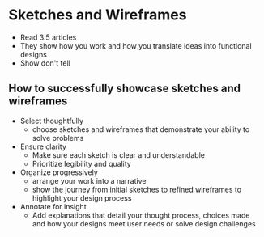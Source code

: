 # Sketches and Wireframes

- Read 3.5 articles
- They show how you work and how you translate ideas into functional designs
- Show don't tell


## How to successfully showcase sketches and wireframes

- Select thoughtfully
  - choose sketches and wireframes that demonstrate your ability to solve problems
- Ensure clarity
  - Make sure each sketch is clear and understandable
  - Prioritize legibility and quality
- Organize progressively
  - arrange your work into a narrative
  - show the journey from initial sketches to refined wireframes to highlight your design process
- Annotate for insight
  - Add explanations that detail your thought process, choices made and how your designs meet user needs or solve design challenges